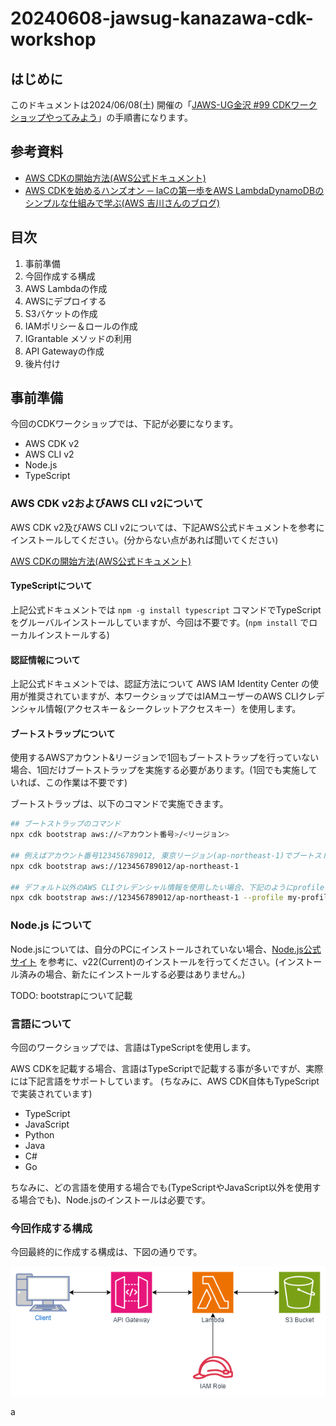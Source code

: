 # 20240608-jawsug-kanazawa-cdk-workshop  
  
## はじめに  
このドキュメントは2024/06/08(土) 開催の「[JAWS-UG金沢 #99 CDKワークショップやってみよう](https://jawsug-kanazawa.doorkeeper.jp/events/172615)」の手順書になります。  
  
## 参考資料  
  
- [AWS CDKの開始方法(AWS公式ドキュメント)](https://docs.aws.amazon.com/ja_jp/cdk/v2/guide/getting_started.html)
- [AWS CDKを始めるハンズオン ─ IaCの第一歩をAWS LambdaDynamoDBのシンプルな仕組みで学ぶ(AWS 吉川さんのブログ)](https://en-ambi.com/itcontents/entry/2023/04/27/093000/)  


## 目次  
  
1. 事前準備  
1. 今回作成する構成  
1. AWS Lambdaの作成  
1. AWSにデプロイする
1. S3バケットの作成  
1. IAMポリシー＆ロールの作成  
1. IGrantable メソッドの利用
1. API Gatewayの作成
1. 後片付け
  
## 事前準備  
今回のCDKワークショップでは、下記が必要になります。  
  
- AWS CDK v2
- AWS CLI v2
- Node.js
- TypeScript
  
### AWS CDK v2およびAWS CLI v2について
AWS CDK v2及びAWS CLI v2については、下記AWS公式ドキュメントを参考にインストールしてください。(分からない点があれば聞いてください)

[AWS CDKの開始方法(AWS公式ドキュメント)](https://docs.aws.amazon.com/ja_jp/cdk/v2/guide/getting_started.html)
  
#### TypeScriptについて
上記公式ドキュメントでは ```npm -g install typescript``` コマンドでTypeScriptをグルーバルインストールしていますが、今回は不要です。(```npm install``` でローカルインストールする)

#### 認証情報について
上記公式ドキュメントでは、認証方法について AWS IAM Identity Center の使用が推奨されていますが、本ワークショップではIAMユーザーのAWS CLIクレデンシャル情報(アクセスキー＆シークレットアクセスキー）を使用します。
  
#### ブートストラップについて
使用するAWSアカウント&リージョンで1回もブートストラップを行っていない場合、1回だけブートストラップを実施する必要があります。(1回でも実施していれば、この作業は不要です)  
  
ブートストラップは、以下のコマンドで実施できます。  

```sh
## ブートストラップのコマンド
npx cdk bootstrap aws://<アカウント番号>/<リージョン>
  
## 例えばアカウント番号123456789012, 東京リージョン(ap-northeast-1)でブートストラップを実施する場合、下記コマンドを実行する
npx cdk bootstrap aws://123456789012/ap-northeast-1
  
## デフォルト以外のAWS CLIクレデンシャル情報を使用したい場合、下記のようにprofileオプション＆プロファイル名を指定する
npx cdk bootstrap aws://123456789012/ap-northeast-1 --profile my-profile-name
```
    
### Node.js について  
Node.jsについては、自分のPCにインストールされていない場合、[Node.js公式サイト](https://nodejs.org/en/download/package-manager) を参考に、v22(Current)のインストールを行ってください。(インストール済みの場合、新たにインストールする必要はありません。)

TODO: bootstrapについて記載

### 言語について  
今回のワークショップでは、言語はTypeScriptを使用します。  
  
AWS CDKを記載する場合、言語はTypeScriptで記載する事が多いですが、実際には下記言語をサポートしています。 (ちなみに、AWS CDK自体もTypeScriptで実装されています)  
  
- TypeScript
- JavaScript
- Python
- Java
- C#
- Go
  
ちなみに、どの言語を使用する場合でも(TypeScriptやJavaScript以外を使用する場合でも)、Node.jsのインストールは必要です。

### 今回作成する構成  
今回最終的に作成する構成は、下図の通りです。  
  
![最終的な構成](jawsug-kanazawa-cdk-workshop.drawio.png)
  
a
